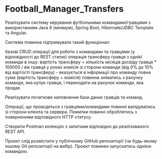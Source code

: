 # Football_Manager_Transfers

Реалізувати систему керування футбольними командами/гравцями з використанням Java 8 (мінімум), Spring Boot, Hibernate/JDBC Template та Angular.

Система повинна підтримувати такий функціонал:

базові CRUD операції для роботи з командами та гравцями (у відповідності до REST стилю)
операція трансферу гравця з однієї команди в іншу:
вартість трансферу = кількість місяців досвіду гравця * 100000 / вік гравця у роках
комісія зі сторони команди (від 0% до 10% від вартості трансферу) - вказується в інформації про команду
повна сума (вартість трансферу + комісія) повинна зніматись з рахунку команди, яка купує гравця, і переходити на рахунок команди, яка продає

Реалізувати початкове наповнення бази даних гравців та команд.

Операції, що проводяться з гравцями/командами повинні валідуватись зі сторони клієнта та сервера. Помилки повинні оброблятись з поверненням відповідного HTTP статусу.

Створити Postman колекцію з запитами відповідно до реалізованого REST API.

Проект слід розмістити у публічному GitHub репозиторії (чи будь-якому іншому Git репозиторії на вибір). Проект повинен запускатись однією командою.
